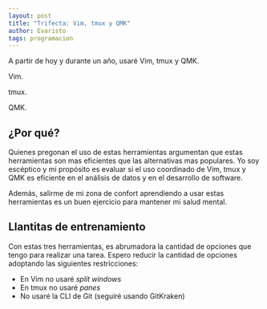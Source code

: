 ```yaml
---
layout: post
title: "Trifecta: Vim, tmux y QMK"
author: Evaristo
tags: programacion
---
```


A partir de hoy y durante un año, usaré Vim, tmux y QMK.

Vim.

tmux.

QMK.

## ¿Por qué?

Quienes pregonan el uso de estas herramientas argumentan que estas herramientas son mas eficientes que las alternativas mas populares.
Yo soy escéptico y mi propósito es evaluar si el uso coordinado de Vim, tmux y QMK es eficiente en el análisis de datos y en el desarrollo
de software.

Además, salirme de mi zona de confort aprendiendo a usar estas herramientas es un buen ejercicio para mantener mi salud
mental.

## Llantitas de entrenamiento

Con estas tres herramientas, es abrumadora la cantidad de opciones que tengo para realizar una tarea. Espero reducir la
cantidad de opciones adoptando las siguientes restricciones:

- En Vim no usaré _split windows_
- En tmux no usaré _panes_
- No usaré la CLI de Git (seguiré usando GitKraken)

